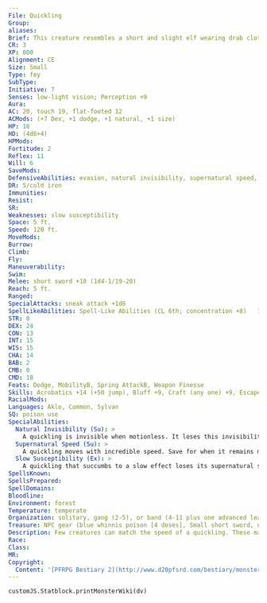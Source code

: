 ```yaml
---
File: Quickling
Group: 
aliases: 
Brief: This creature resembles a short and slight elf wearing drab clothes and a wicked grin. In a blink, the thing darts from sight.
CR: 3
XP: 800
Alignment: CE
Size: Small
Type: fey
SubType: 
Initiative: 7
Senses: low-light vision; Perception +9
Aura: 
AC: 20, touch 19, flat-footed 12
ACMods: (+7 Dex, +1 dodge, +1 natural, +1 size)
HP: 18
HD: (4d6+4)
HPMods: 
Fortitude: 2
Reflex: 11
Will: 6
SaveMods: 
DefensiveAbilities: evasion, natural invisibility, supernatural speed, uncanny dodge
DR: 5/cold iron
Immunities: 
Resist: 
SR: 
Weaknesses: slow susceptibility
Space: 5 ft.
Speed: 120 ft.
MoveMods: 
Burrow: 
Climb: 
Fly: 
Maneuverability: 
Swim: 
Melee: short sword +10 (1d4-1/19-20)
Reach: 5 ft.
Ranged: 
SpecialAttacks: sneak attack +1d6
SpellLikeAbilities: Spell-Like Abilities (CL 6th; concentration +8)   1/day-dancing lights, flare (DC 12), levitate, shatter (DC 14), ventriloquism (DC 13)
STR: 8
DEX: 24
CON: 13
INT: 15
WIS: 15
CHA: 14
BAB: 2
CMB: 0
CMD: 18
Feats: Dodge, MobilityB, Spring AttackB, Weapon Finesse
Skills: Acrobatics +14 (+50 jump), Bluff +9, Craft (any one) +9, Escape Artist +14, Perception +9, Spellcraft +6, Stealth +18, Survival +4, Use Magic Device +7
RacialMods: 
Languages: Aklo, Common, Sylvan
SQ: poison use
SpecialAbilities:
  Natural Invisibility (Su): >
    A quickling is invisible when motionless. It loses this invisibility and remains visible for 1 round in any round in which it takes an action other than a free action.
  Supernatural Speed (Su): >
    A quickling moves with incredible speed. Save for when it remains motionless (at which point it is invisible), the quickling's shape blurs and shimmers with this speed, granting it concealment (20% miss chance). In addition, this ability grants the quickling evasion and uncanny dodge (as the rogue abilities of the same names).
  Slow Susceptibility (Ex): >
    A quickling that succumbs to a slow effect loses its supernatural speed ability and is sickened as long as the effect persists. This sickened condition persists for 1 round after the slow effect ends.
SpellsKnown: 
SpellsPrepared: 
SpellDomains: 
Bloodline: 
Environment: forest
Temperature: temperate
Organization: solitary, gang (2-5), or band (4-11 plus one advanced leader)
Treasure: NPC gear (blue whinnis poison [4 doses], Small short sword, other treasure)
Description: Few creatures can match the speed of a quickling. These malicious fey creatures delight in striking with blinding speed and accuracy, often killing their victims without ever fully revealing themselves; the victim simply spurts blood and falls over dead, with no witnesses to the quickling's deed. Though related to brownies and grigs, quicklings share none of their kin's generosity or merriment, choosing instead to live a life of cruelty and viciousness. Quicklings pride themselves on insults and brutality, and frequently stalk and harass their quarry until the victim gives up the chase. While quicklings are naturally invisible when motionless, they rarely contain themselves, and bob and twitch while standing and talking to other creatures. Quicklings hate every other race of creature, particularly elves, gnomes, and other kinds of fey. They barely tolerate their own kind, and rarely work together for longer than a few weeks.  Quicklings stand just over 2-1/2 feet tall and weigh 15 pounds.
Race: 
Class: 
MR: 
Copyright:
  Content: '[PFRPG Bestiary 2](http://www.d20pfsrd.com/bestiary/monster-listings/fey/quickling)'
---
```

```dataviewjs
customJS.Statblock.printMonsterWiki(dv)
```
